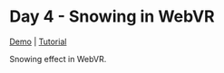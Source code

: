 # Day 4 - Snowing in WebVR

[Demo](https://risonsimon.com/projects/day4) | [Tutorial](http://tutorialsforvr.com/snowing-virtual-reality-tutorial/)


Snowing effect in WebVR.



